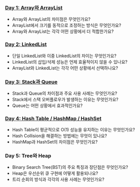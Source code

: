 ### [Day 1: Array와 ArrayList](https://github.com/inflearn-cs-study/cs/tree/main/Data%20Structures/DS_01)
- Array와 ArrayList의 차이점은 무엇인가요?
- ArrayList에서 크기를 동적으로 조정하는 방식은 무엇인가요?
- Array와 ArrayList는 각각 어떤 상황에서 더 적합한가요?

### [Day 2: LinkedList](https://github.com/inflearn-cs-study/cs/tree/main/Data%20Structures/DS_02)
- 단일 LinkedList와 이중 LinkedList의 차이는 무엇인가요?
- LinkedList의 삽입/삭제 성능은 언제 효율적이지 않을 수 있나요?
- ArrayList와 LinkedList는 각각 어떤 상황에서 선택하나요?

### [Day 3: Stack과 Queue](https://github.com/inflearn-cs-study/cs/tree/main/Data%20Structures/DS_03)
- Stack과 Queue의 차이점과 주요 사용 사례는 무엇인가요?
- Stack에서 스택 오버플로우가 발생하는 이유는 무엇인가요?
- Queue는 어떤 상황에서 효과적인가요?

### [Day 4: Hash Table / HashMap / HashSet](https://github.com/inflearn-cs-study/cs/tree/main/Data%20Structures/DS_04)
- Hash Table이 평균적으로 O(1) 성능을 유지하는 이유는 무엇인가요?
- Hash Collision을 해결하는 방법에는 무엇이 있나요?
- HashMap과 HashSet의 차이점은 무엇인가요?

### Day 5: Tree와 Heap
- Binary Search Tree(BST)의 주요 특징과 장단점은 무엇인가요?
- Heap은 우선순위 큐 구현에 어떻게 활용되나요?
- 트리 순회의 방식과 각각의 사용 사례는 무엇인가요?

